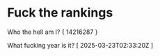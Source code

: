 # Fuck the rankings

Who the hell am I?
{ 14216287 }

What fucking year is it?
[ 2025-03-23T02:33:20Z ]
